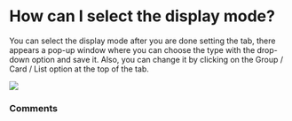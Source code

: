 # How can I select the display mode?

<p class="no-margin">You can select the display mode after you are done setting the tab, there appears a pop-up window where you can choose the type with the drop-down option and save it. Also, you can change it by clicking on the Group / Card / List option at the top of the tab.</p>
<p class="no-margin"></p>
<div class="intercom-container"><img src="/assets/img/teams-pro/image_76.png"></div>

### Comments
<Comments />
